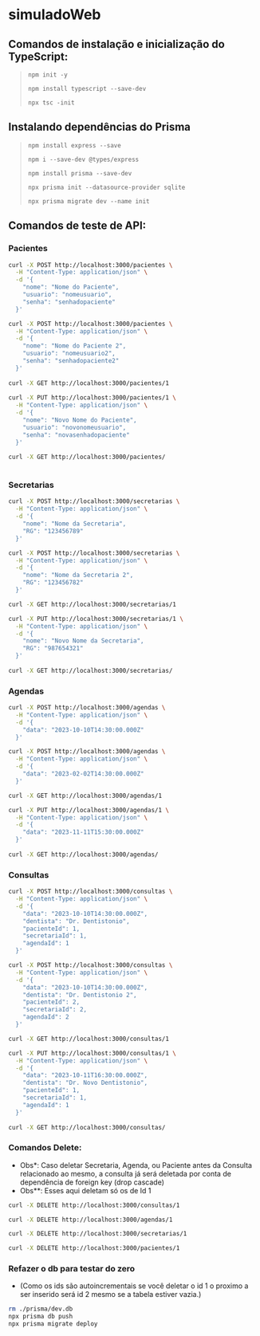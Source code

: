 # simuladoWeb

## Comandos de instalação e inicialização do TypeScript:

> ```npm init -y```
> 
> ```npm install typescript --save-dev```
> 
> ```npx tsc -init```

## Instalando dependências do Prisma

> ```npm install express --save```
> 
> ```npm i --save-dev @types/express```
> 
> ```npm install prisma --save-dev```
> 
> ```npx prisma init --datasource-provider sqlite```
>
> ```npx prisma migrate dev --name init```

## Comandos de teste de API:

### Pacientes
```bash
curl -X POST http://localhost:3000/pacientes \
  -H "Content-Type: application/json" \
  -d '{
    "nome": "Nome do Paciente",
    "usuario": "nomeusuario",
    "senha": "senhadopaciente"
  }'

curl -X POST http://localhost:3000/pacientes \
  -H "Content-Type: application/json" \
  -d '{
    "nome": "Nome do Paciente 2",
    "usuario": "nomeusuario2",
    "senha": "senhadopaciente2"
  }'
  
curl -X GET http://localhost:3000/pacientes/1
  
curl -X PUT http://localhost:3000/pacientes/1 \
  -H "Content-Type: application/json" \
  -d '{
    "nome": "Novo Nome do Paciente",
    "usuario": "novonomeusuario",
    "senha": "novasenhadopaciente"
  }'
  
curl -X GET http://localhost:3000/pacientes/
  
```

### Secretarias
```bash
curl -X POST http://localhost:3000/secretarias \
  -H "Content-Type: application/json" \
  -d '{
    "nome": "Nome da Secretaria",
    "RG": "123456789"
  }'

curl -X POST http://localhost:3000/secretarias \
  -H "Content-Type: application/json" \
  -d '{
    "nome": "Nome da Secretaria 2",
    "RG": "123456782"
  }'

curl -X GET http://localhost:3000/secretarias/1

curl -X PUT http://localhost:3000/secretarias/1 \
  -H "Content-Type: application/json" \
  -d '{
    "nome": "Novo Nome da Secretaria",
    "RG": "987654321"
  }'
  
curl -X GET http://localhost:3000/secretarias/


```

### Agendas
```bash
curl -X POST http://localhost:3000/agendas \
  -H "Content-Type: application/json" \
  -d '{
    "data": "2023-10-10T14:30:00.000Z"
  }'

curl -X POST http://localhost:3000/agendas \
  -H "Content-Type: application/json" \
  -d '{
    "data": "2023-02-02T14:30:00.000Z"
  }'

curl -X GET http://localhost:3000/agendas/1

curl -X PUT http://localhost:3000/agendas/1 \
  -H "Content-Type: application/json" \
  -d '{
    "data": "2023-11-11T15:30:00.000Z"
  }'
  
curl -X GET http://localhost:3000/agendas/


```

### Consultas
```bash
curl -X POST http://localhost:3000/consultas \
  -H "Content-Type: application/json" \
  -d '{
    "data": "2023-10-10T14:30:00.000Z",
    "dentista": "Dr. Dentistonio",
    "pacienteId": 1,
    "secretariaId": 1,
    "agendaId": 1
  }'

curl -X POST http://localhost:3000/consultas \
  -H "Content-Type: application/json" \
  -d '{
    "data": "2023-10-10T14:30:00.000Z",
    "dentista": "Dr. Dentistonio 2",
    "pacienteId": 2,
    "secretariaId": 2,
    "agendaId": 2
  }'

curl -X GET http://localhost:3000/consultas/1

curl -X PUT http://localhost:3000/consultas/1 \
  -H "Content-Type: application/json" \
  -d '{
    "data": "2023-10-11T16:30:00.000Z",
    "dentista": "Dr. Novo Dentistonio",
    "pacienteId": 1,
    "secretariaId": 1,
    "agendaId": 1
  }'
  
curl -X GET http://localhost:3000/consultas/

```


### Comandos Delete:
- Obs*: Caso deletar Secretaria, Agenda, ou Paciente antes da Consulta relacionado ao mesmo, a consulta já será deletada por conta de dependência de foreign key (drop cascade)
- Obs**: Esses aqui deletam só os de Id 1

``` bash
curl -X DELETE http://localhost:3000/consultas/1

curl -X DELETE http://localhost:3000/agendas/1

curl -X DELETE http://localhost:3000/secretarias/1

curl -X DELETE http://localhost:3000/pacientes/1
```

### Refazer o db para testar do zero
- (Como os ids são autoincrementais se você deletar o id 1 o proximo a ser inserido será id 2 mesmo se a tabela estiver vazia.)

```bash
rm ./prisma/dev.db
npx prisma db push
npx prisma migrate deploy
```